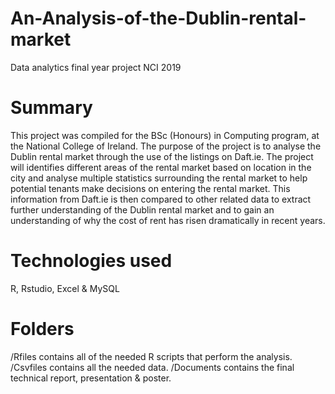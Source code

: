 # An-Analysis-of-the-Dublin-rental-market
Data analytics final year project NCI 2019

# Summary
This project was compiled for the BSc (Honours) in Computing program, at the National College of Ireland. The purpose of the project is to analyse the Dublin rental market through the use of the listings on Daft.ie. The project will identifies different areas of the rental market based on location in the city and analyse multiple statistics surrounding the rental market to help potential tenants make decisions on entering the rental market. This information from Daft.ie is then compared to other related data to extract further understanding of the Dublin rental market and to gain an understanding of why the cost of rent has risen dramatically in recent years.

# Technologies used
R, Rstudio, Excel & MySQL

# Folders
/Rfiles contains all of the needed R scripts that perform the analysis.
/Csvfiles contains all the needed data.
/Documents contains the final technical report, presentation & poster.
